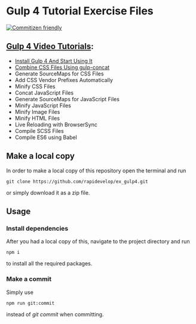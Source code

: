 # Gulp 4 Tutorial Exercise Files

[![Commitizen friendly](https://img.shields.io/badge/commitizen-friendly-brightgreen.svg)](http://commitizen.github.io/cz-cli/)

## [Gulp 4 Video Tutorials](https://rapidevelop.org/tag/gulp-4):

- [Install Gulp 4 And Start Using It](https://rapidevelop.org/javascript/gulp-js-install-gulp-4)
- [Combine CSS Files Using gulp-concat](https://rapidevelop.org/javascript/gulp-js-concat-css-files)
- Generate SourceMaps for CSS Files
- Add CSS Vendor Prefixes Automatically
- Minify CSS Files
- Concat JavaScript Files
- Generate SourceMaps for JavaScript Files
- Minify JavaScript Files
- Minify Image Files
- Minify HTML Files
- Live Reloading with BrowserSync
- Compile SCSS Files
- Compile ES6 using Babel

## Make a local copy

In order to make a local copy of this repository open the terminal and run

```
git clone https://github.com/rapidevelop/ex_gulp4.git
```

or simply download it as a zip file.

## Usage

### Install dependencies

After you had a local copy of this, navigate to the project directory and run

```
npm i
```

to install all the required packages.

### Make a commit

Simply use

```
npm run git:commit
```

instead of _git commit_ when committing.
